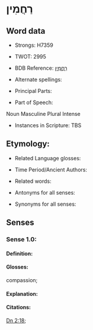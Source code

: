 # רַחֲמִין

<!-- Status: S2="NeedsEdits" -->
<!-- Lexica used for edits:   -->

## Word data

* Strongs: H7359

* TWOT: 2995

* BDB Reference: [רַחֲמִין](rc://en/bdb/dict/xt.ah.ae)

* Alternate spellings:

* Principal Parts:

* Part of Speech:

Noun Masculine Plural Intense

* Instances in Scripture: TBS

## Etymology:

* Related Language glosses:

* Time Period/Ancient Authors:

* Related words:

* Antonyms for all senses:

* Synonyms for all senses:

## Senses

### Sense 1.0:

#### Definition:

#### Glosses:

compassion; 

#### Explanation:

#### Citations:

[Dn 2:18](rc://he/uhb/book/dan/2/18); 

